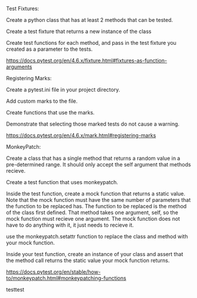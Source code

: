 Test Fixtures:

Create a python class that has at least 2 methods that can be tested.

Create a test fixture that returns a new instance of the class

Create test functions for each method, and pass in the test fixture you created as a parameter to the tests.

https://docs.pytest.org/en/4.6.x/fixture.html#fixtures-as-function-arguments

Registering Marks:

Create a pytest.ini file in your project directory.

Add custom marks to the file.

Create functions that use the marks.

Demonstrate that selecting those marked tests do not cause a warning.

https://docs.pytest.org/en/4.6.x/mark.html#registering-marks

MonkeyPatch:

Create a class that has a single method that returns a random value in a pre-determined range. It should only accept the self argument that methods recieve.

Create a test function that uses monkeypatch.

Inside the test function, create a mock function that returns a static value. Note that the mock function must have the same number of parameters that the function to be replaced has. The function to be replaced is the method of the class first defined. That method takes one argument, self, so the mock function must recieve one argument. The mock function does not have to do anything with it, it just needs to recieve it.

use the monkeypatch.setattr function to replace the class and method with your mock function.

Inside your test function, create an instance of your class and assert that the method call returns the static value your mock function returns.

https://docs.pytest.org/en/stable/how-to/monkeypatch.html#monkeypatching-functions

testtest